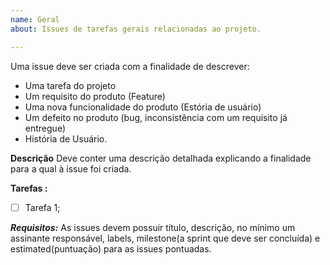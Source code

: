 ```yaml
---
name: Geral
about: Issues de tarefas gerais relacionadas ao projeto. 

---
```


Uma issue deve ser criada com a finalidade de descrever:
 - Uma tarefa do projeto
 - Um requisito do produto (Feature)
 - Uma nova funcionalidade do produto (Estória de usuário)
 - Um defeito no produto (bug, inconsistência com um requisito já entregue)
 - História de Usuário.

**Descrição**
Deve conter uma descrição detalhada explicando a finalidade para a qual à issue foi criada.

**Tarefas :**
- [ ] Tarefa 1;

***Requisitos:***
As issues devem possuir título, descrição, no mínimo um assinante responsável, labels, milestone(a sprint que deve ser concluída) e estimated(puntuação) para as issues pontuadas.
